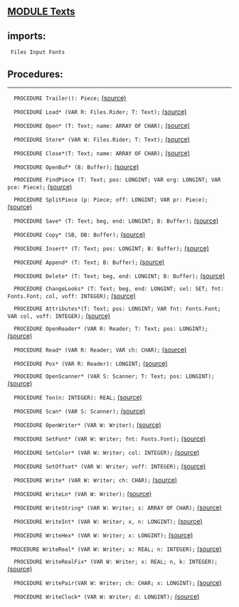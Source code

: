 
## [MODULE Texts](https://github.com/io-core/Edit/blob/main/Texts.Mod)

  ## imports:
` Files Input Fonts`
## Procedures:
---

`  PROCEDURE Trailer(): Piece;` [(source)](https://github.com/io-core/Edit/blob/main/Texts.Mod#L81)


`  PROCEDURE Load* (VAR R: Files.Rider; T: Text);` [(source)](https://github.com/io-core/Edit/blob/main/Texts.Mod#L87)


`  PROCEDURE Open* (T: Text; name: ARRAY OF CHAR);` [(source)](https://github.com/io-core/Edit/blob/main/Texts.Mod#L113)


`  PROCEDURE Store* (VAR W: Files.Rider; T: Text);` [(source)](https://github.com/io-core/Edit/blob/main/Texts.Mod#L131)


`  PROCEDURE Close*(T: Text; name: ARRAY OF CHAR);` [(source)](https://github.com/io-core/Edit/blob/main/Texts.Mod#L165)


`  PROCEDURE OpenBuf* (B: Buffer);` [(source)](https://github.com/io-core/Edit/blob/main/Texts.Mod#L173)


`  PROCEDURE FindPiece (T: Text; pos: LONGINT; VAR org: LONGINT; VAR pce: Piece);` [(source)](https://github.com/io-core/Edit/blob/main/Texts.Mod#L178)


`  PROCEDURE SplitPiece (p: Piece; off: LONGINT; VAR pr: Piece);` [(source)](https://github.com/io-core/Edit/blob/main/Texts.Mod#L190)


`  PROCEDURE Save* (T: Text; beg, end: LONGINT; B: Buffer);` [(source)](https://github.com/io-core/Edit/blob/main/Texts.Mod#L205)


`  PROCEDURE Copy* (SB, DB: Buffer);` [(source)](https://github.com/io-core/Edit/blob/main/Texts.Mod#L223)


`  PROCEDURE Insert* (T: Text; pos: LONGINT; B: Buffer);` [(source)](https://github.com/io-core/Edit/blob/main/Texts.Mod#L232)


`  PROCEDURE Append* (T: Text; B: Buffer);` [(source)](https://github.com/io-core/Edit/blob/main/Texts.Mod#L251)


`  PROCEDURE Delete* (T: Text; beg, end: LONGINT; B: Buffer);` [(source)](https://github.com/io-core/Edit/blob/main/Texts.Mod#L255)


`  PROCEDURE ChangeLooks* (T: Text; beg, end: LONGINT; sel: SET; fnt: Fonts.Font; col, voff: INTEGER);` [(source)](https://github.com/io-core/Edit/blob/main/Texts.Mod#L273)


`  PROCEDURE Attributes*(T: Text; pos: LONGINT; VAR fnt: Fonts.Font; VAR col, voff: INTEGER);` [(source)](https://github.com/io-core/Edit/blob/main/Texts.Mod#L290)


`  PROCEDURE OpenReader* (VAR R: Reader; T: Text; pos: LONGINT);` [(source)](https://github.com/io-core/Edit/blob/main/Texts.Mod#L297)


`  PROCEDURE Read* (VAR R: Reader; VAR ch: CHAR);` [(source)](https://github.com/io-core/Edit/blob/main/Texts.Mod#L304)


`  PROCEDURE Pos* (VAR R: Reader): LONGINT;` [(source)](https://github.com/io-core/Edit/blob/main/Texts.Mod#L315)


`  PROCEDURE OpenScanner* (VAR S: Scanner; T: Text; pos: LONGINT);` [(source)](https://github.com/io-core/Edit/blob/main/Texts.Mod#L321)


`  PROCEDURE Ten(n: INTEGER): REAL;` [(source)](https://github.com/io-core/Edit/blob/main/Texts.Mod#L329)


`  PROCEDURE Scan* (VAR S: Scanner);` [(source)](https://github.com/io-core/Edit/blob/main/Texts.Mod#L339)


`  PROCEDURE OpenWriter* (VAR W: Writer);` [(source)](https://github.com/io-core/Edit/blob/main/Texts.Mod#L406)


`  PROCEDURE SetFont* (VAR W: Writer; fnt: Fonts.Font);` [(source)](https://github.com/io-core/Edit/blob/main/Texts.Mod#L412)


`  PROCEDURE SetColor* (VAR W: Writer; col: INTEGER);` [(source)](https://github.com/io-core/Edit/blob/main/Texts.Mod#L416)


`  PROCEDURE SetOffset* (VAR W: Writer; voff: INTEGER);` [(source)](https://github.com/io-core/Edit/blob/main/Texts.Mod#L420)


`  PROCEDURE Write* (VAR W: Writer; ch: CHAR);` [(source)](https://github.com/io-core/Edit/blob/main/Texts.Mod#L424)


`  PROCEDURE WriteLn* (VAR W: Writer);` [(source)](https://github.com/io-core/Edit/blob/main/Texts.Mod#L437)


`  PROCEDURE WriteString* (VAR W: Writer; s: ARRAY OF CHAR);` [(source)](https://github.com/io-core/Edit/blob/main/Texts.Mod#L441)


`  PROCEDURE WriteInt* (VAR W: Writer; x, n: LONGINT);` [(source)](https://github.com/io-core/Edit/blob/main/Texts.Mod#L447)


`  PROCEDURE WriteHex* (VAR W: Writer; x: LONGINT);` [(source)](https://github.com/io-core/Edit/blob/main/Texts.Mod#L463)


` PROCEDURE WriteReal* (VAR W: Writer; x: REAL; n: INTEGER);` [(source)](https://github.com/io-core/Edit/blob/main/Texts.Mod#L474)


`  PROCEDURE WriteRealFix* (VAR W: Writer; x: REAL; n, k: INTEGER);` [(source)](https://github.com/io-core/Edit/blob/main/Texts.Mod#L504)


`  PROCEDURE WritePair(VAR W: Writer; ch: CHAR; x: LONGINT);` [(source)](https://github.com/io-core/Edit/blob/main/Texts.Mod#L525)


`  PROCEDURE WriteClock* (VAR W: Writer; d: LONGINT);` [(source)](https://github.com/io-core/Edit/blob/main/Texts.Mod#L530)

